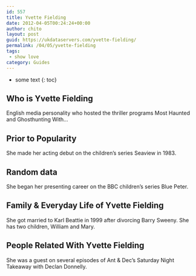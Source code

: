 ```yaml
---
id: 557
title: Yvette Fielding
date: 2012-04-05T00:24:24+00:00
author: chito
layout: post
guid: https://ukdataservers.com/yvette-fielding/
permalink: /04/05/yvette-fielding
tags:
 - show love
category: Guides
---
```


* some text
{: toc}
          
          
## Who is  Yvette Fielding
                  
                  
                  
English media personality who hosted the thriller programs Most Haunted and Ghosthunting With&#8230;
                  
                
                
                
## Prior to Popularity 
                  
                  
                  
She made her acting debut on the children&#8217;s series Seaview in 1983.
                  
                
                
                
## Random data 
                  
                  
                  
She began her presenting career on the BBC children&#8217;s series Blue Peter.
                  
                
                
                
## Family & Everyday Life of Yvette Fielding
                  
                  
                  
She got married to Karl Beattie in 1999 after divorcing Barry Sweeny. She has two children, William and Mary.
                  
                
                
                
## People Related With  Yvette Fielding
                  
                  
                  
She was a guest on several episodes of Ant & Dec&#8217;s Saturday Night Takeaway with Declan Donnelly.
                  
                
              
            
          
          
          
    
    
  
